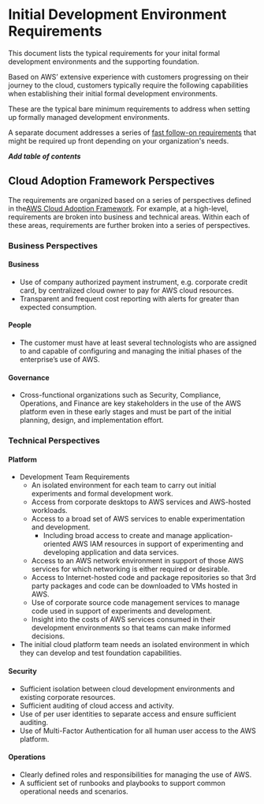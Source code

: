 # Initial Development Environment Requirements

This document lists the typical requirements for your inital formal development environments and the supporting foundation.

Based on AWS’ extensive experience with customers progressing on their journey to the cloud, customers typically require the following capabilities when establishing their initial formal development environments.

These are the typical bare minimum requirements to address when setting up formally managed development environments.

A separate document addresses a series of [fast follow-on requirements](../2-fast-follow-on/1-1-requirements.md) that might be required up front depending on your organization's needs.

***Add table of contents***

## Cloud Adoption Framework Perspectives

The requirements are organized based on a series of perspectives defined in the[AWS Cloud Adoption Framework](https://aws.amazon.com/professional-services/CAF/). For example, at a high-level, requirements are broken into business and technical areas. Within each of these areas, requirements are further broken into a series of perspectives.

### Business Perspectives

#### Business
* Use of company authorized payment instrument, e.g. corporate credit card, by centralized cloud owner to pay for AWS cloud resources.
* Transparent and frequent cost reporting with alerts for greater than expected consumption.

#### People
* The customer must have at least several technologists who are assigned to and capable of configuring and managing the initial phases of the enterprise’s use of AWS.

#### Governance
* Cross-functional organizations such as Security, Compliance, Operations, and Finance are key stakeholders in the use of the AWS platform even in these early stages and must be part of the initial planning, design, and implementation effort.

### Technical Perspectives

#### Platform
* Development Team Requirements
  * An isolated environment for each team to carry out initial experiments and formal development work.
  * Access from corporate desktops to AWS services and AWS-hosted workloads.
  * Access to a broad set of AWS services to enable experimentation and development.
      * Including broad access to create and manage application-oriented AWS IAM resources in support of experimenting and developing application and data services.
  * Access to an AWS network environment in support of those AWS services for which networking is either required or desirable.
  * Access to Internet-hosted code and package repositories so that 3rd party packages and code can be downloaded to VMs hosted in AWS.
  * Use of corporate source code management services to manage code used in support of experiments and development.
  * Insight into the costs of AWS services consumed in their development environments so that teams can make informed decisions.
* The initial cloud platform team needs an isolated environment in which they can develop and test foundation capabilities.

#### Security
* Sufficient isolation between cloud development environments and existing corporate resources.
* Sufficient auditing of cloud access and activity.
* Use of per user identities to separate access and ensure sufficient auditing.
* Use of Multi-Factor Authentication for all human user access to the AWS platform.

#### Operations
* Clearly defined roles and responsibilities for managing the use of AWS.
* A sufficient set of runbooks and playbooks to support common operational needs and scenarios.